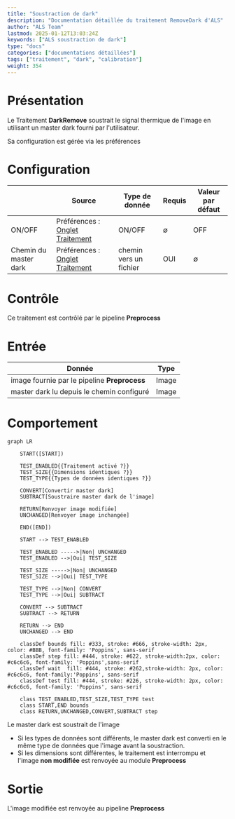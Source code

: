 ```yaml
---
title: "Soustraction de dark"
description: "Documentation détaillée du traitement RemoveDark d'ALS"
author: "ALS Team"
lastmod: 2025-01-12T13:03:24Z
keywords: ["ALS soustraction de dark"]
type: "docs"
categories: ["documentations détaillées"]
tags: ["traitement", "dark", "calibration"]
weight: 354
---
```


# Présentation

Le Traitement **DarkRemove** soustrait le signal thermique de l'image en utilisant un master dark
fourni par l'utilisateur.

Sa configuration est gérée via les préférences

# Configuration


|                       | Source                                                                                    | Type de donnée         | Requis | Valeur par défaut |
|-----------------------|-------------------------------------------------------------------------------------------|------------------------|--------|-------------------|
| ON/OFF                | Préférences : [Onglet Traitement](../../../userguide/preferences/processing/#dark-remove) | ON/OFF                 | ∅      | OFF               |
| Chemin du master dark | Préférences : [Onglet Traitement](../../../userguide/preferences/processing/#dark-remove) | chemin vers un fichier | OUI    | ∅                 |

# Contrôle

Ce traitement est contrôlé par le pipeline **Preprocess**

# Entrée

| Donnée                                       | Type  |
|----------------------------------------------|-------|
| image fournie par le pipeline **Preprocess** | Image |
| master dark lu depuis le chemin configuré    | Image |


# Comportement

```mermaid
graph LR

    START([START])
    
    TEST_ENABLED{{Traitement activé ?}}
    TEST_SIZE{{Dimensions identiques ?}}
    TEST_TYPE{{Types de données identiques ?}}
    
    CONVERT[Convertir master dark]
    SUBTRACT[Soustraire master dark de l'image]
    
    RETURN[Renvoyer image modifiée]
    UNCHANGED[Renvoyer image inchangée]
    
    END([END])
    
    START --> TEST_ENABLED
    
    TEST_ENABLED ----->|Non| UNCHANGED
    TEST_ENABLED -->|Oui| TEST_SIZE
    
    TEST_SIZE ----->|Non| UNCHANGED
    TEST_SIZE -->|Oui| TEST_TYPE
    
    TEST_TYPE -->|Non| CONVERT
    TEST_TYPE -->|Oui| SUBTRACT
    
    CONVERT --> SUBTRACT
    SUBTRACT --> RETURN
    
    RETURN --> END
    UNCHANGED --> END
    
    classDef bounds fill: #333, stroke: #666, stroke-width: 2px, color: #BBB, font-family: 'Poppins', sans-serif
    classDef step fill: #444, stroke: #622, stroke-width:2px, color: #c6c6c6, font-family: 'Poppins',sans-serif
    classDef wait  fill: #444, stroke: #262,stroke-width: 2px, color: #c6c6c6, font-family:'Poppins', sans-serif
    classDef test fill: #444, stroke: #226, stroke-width: 2px, color: #c6c6c6, font-family: 'Poppins', sans-serif
    
    class TEST_ENABLED,TEST_SIZE,TEST_TYPE test
    class START,END bounds
    class RETURN,UNCHANGED,CONVERT,SUBTRACT step
```

Le master dark est soustrait de l'image

- Si les types de données sont différents, le master dark est converti en le même type de données que l'image avant la soustraction.
- Si les dimensions sont différentes, le traitement est interrompu et l'image **non modifiée** est renvoyée au module **Preprocess**

# Sortie

L'image modifiée est renvoyée au pipeline **Preprocess**

